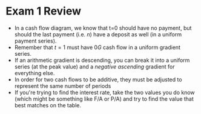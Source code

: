 # Exam 1 Review

- In a cash flow diagram, we know that t=0 should have no payment, but should the last payment (i.e. $n$) have a deposit as well (in a uniform payment series).
- Remember that $t=1$ must have $0G$ cash flow in a uniform gradient series.
- If an arithmetic gradient is descending, you can break it into a uniform series (at the peak value) and a *negative ascending* gradient for everything else.
- In order for two cash flows to be additive, they must be adjusted to represent the same number of periods
- If you're trying to find the interest rate, take the two values you do know (which might be something like F/A or P/A) and try to find the value that best matches on the table.
